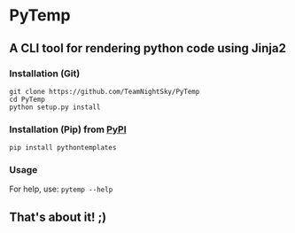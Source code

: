 # PyTemp
## A CLI tool for rendering python code using Jinja2
### Installation (Git)
```
git clone https://github.com/TeamNightSky/PyTemp
cd PyTemp
python setup.py install
```

### Installation (Pip) from [PyPI](https://pypi.org/project/pythontemplates)

```
pip install pythontemplates
```

### Usage
For help, use:
`pytemp --help`

## That's about it! ;)
